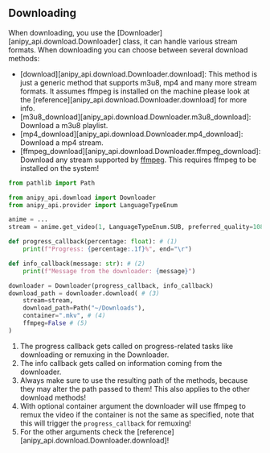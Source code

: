 ## Downloading 

When downloading, you use the [Downloader][anipy_api.download.Downloader] class, it can handle various stream formats.
When downloading you can choose between several download methods:

- [download][anipy_api.download.Downloader.download]: This method is just a generic method that supports m3u8, mp4 and many more stream formats. It assumes ffmpeg is installed on the machine please look at the [reference][anipy_api.download.Downloader.download] for more info.
- [m3u8_download][anipy_api.download.Downloader.m3u8_download]: Download a m3u8 playlist.
- [mp4_download][anipy_api.download.Downloader.mp4_download]: Download a mp4 stream.
- [ffmpeg_download][anipy_api.download.Downloader.ffmpeg_download]: Download any stream supported by [ffmpeg](https://ffmpeg.org). This requires ffmpeg to be installed on the system!


```python
from pathlib import Path

from anipy_api.download import Downloader
from anipy_api.provider import LanguageTypeEnum

anime = ...
stream = anime.get_video(1, LanguageTypeEnum.SUB, preferred_quality=1080)

def progress_callback(percentage: float): # (1)
    print(f"Progress: {percentage:.1f}%", end="\r")

def info_callback(message: str): # (2)
    print(f"Message from the downloader: {message}")

downloader = Downloader(progress_callback, info_callback)
download_path = downloader.download( # (3)
    stream=stream,
    download_path=Path("~/Downloads"),
    container=".mkv", # (4)
    ffmpeg=False # (5)
)
```

1. The progress callback gets called on progress-related tasks like downloading or remuxing in the Downloader.
2. The info callback gets called on information coming from the downloader.
3. Always make sure to use the resulting path of the methods, because they may alter the path passed to them! This also applies to the other download methods!
4. With optional container argument the downloader will use ffmpeg to remux the video if the container is not the same as specified, note that this will trigger the `progress_callback` for remuxing!
5. For the other arguments check the [reference][anipy_api.download.Downloader.download]!
